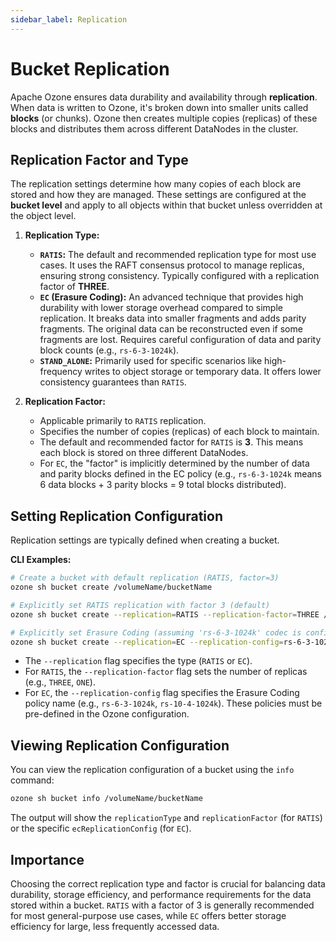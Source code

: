 ```yaml
---
sidebar_label: Replication
---
```


# Bucket Replication

Apache Ozone ensures data durability and availability through **replication**. When data is written to Ozone, it's broken down into smaller units called **blocks** (or chunks). Ozone then creates multiple copies (replicas) of these blocks and distributes them across different DataNodes in the cluster.

## Replication Factor and Type

The replication settings determine how many copies of each block are stored and how they are managed. These settings are configured at the **bucket level** and apply to all objects within that bucket unless overridden at the object level.

1.  **Replication Type:**
    *   **`RATIS`:** The default and recommended replication type for most use cases. It uses the RAFT consensus protocol to manage replicas, ensuring strong consistency. Typically configured with a replication factor of **THREE**.
    *   **`EC` (Erasure Coding):** An advanced technique that provides high durability with lower storage overhead compared to simple replication. It breaks data into smaller fragments and adds parity fragments. The original data can be reconstructed even if some fragments are lost. Requires careful configuration of data and parity block counts (e.g., `rs-6-3-1024k`).
    *   **`STAND_ALONE`:** Primarily used for specific scenarios like high-frequency writes to object storage or temporary data. It offers lower consistency guarantees than `RATIS`.

2.  **Replication Factor:**
    *   Applicable primarily to `RATIS` replication.
    *   Specifies the number of copies (replicas) of each block to maintain.
    *   The default and recommended factor for `RATIS` is **3**. This means each block is stored on three different DataNodes.
    *   For `EC`, the "factor" is implicitly determined by the number of data and parity blocks defined in the EC policy (e.g., `rs-6-3-1024k` means 6 data blocks + 3 parity blocks = 9 total blocks distributed).

## Setting Replication Configuration

Replication settings are typically defined when creating a bucket.

**CLI Examples:**

```bash
# Create a bucket with default replication (RATIS, factor=3)
ozone sh bucket create /volumeName/bucketName

# Explicitly set RATIS replication with factor 3 (default)
ozone sh bucket create --replication=RATIS --replication-factor=THREE /volumeName/bucketName-ratis

# Explicitly set Erasure Coding (assuming 'rs-6-3-1024k' codec is configured)
ozone sh bucket create --replication=EC --replication-config=rs-6-3-1024k /volumeName/bucketName-ec
```

*   The `--replication` flag specifies the type (`RATIS` or `EC`).
*   For `RATIS`, the `--replication-factor` flag sets the number of replicas (e.g., `THREE`, `ONE`).
*   For `EC`, the `--replication-config` flag specifies the Erasure Coding policy name (e.g., `rs-6-3-1024k`, `rs-10-4-1024k`). These policies must be pre-defined in the Ozone configuration.

## Viewing Replication Configuration

You can view the replication configuration of a bucket using the `info` command:

```bash
ozone sh bucket info /volumeName/bucketName
```

The output will show the `replicationType` and `replicationFactor` (for `RATIS`) or the specific `ecReplicationConfig` (for `EC`).

## Importance

Choosing the correct replication type and factor is crucial for balancing data durability, storage efficiency, and performance requirements for the data stored within a bucket. `RATIS` with a factor of 3 is generally recommended for most general-purpose use cases, while `EC` offers better storage efficiency for large, less frequently accessed data.